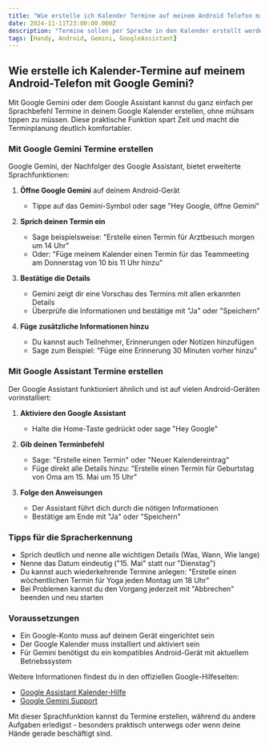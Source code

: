 ```yaml
---
title: "Wie erstelle ich Kalender Termine auf meinem Android Telefon mit Google Gemini?"
date: 2024-11-11T23:00:00.000Z
description: "Termine sollen per Sprache in den Kalender erstellt werden."
tags: [Handy, Android, Gemini, GoogleAssistant]
---
```

## Wie erstelle ich Kalender-Termine auf meinem Android-Telefon mit Google Gemini?

Mit Google Gemini oder dem Google Assistant kannst du ganz einfach per Sprachbefehl Termine in deinem Google Kalender erstellen, ohne mühsam tippen zu müssen. Diese praktische Funktion spart Zeit und macht die Terminplanung deutlich komfortabler.

### Mit Google Gemini Termine erstellen

Google Gemini, der Nachfolger des Google Assistant, bietet erweiterte Sprachfunktionen:

1. **Öffne Google Gemini** auf deinem Android-Gerät
   - Tippe auf das Gemini-Symbol oder sage "Hey Google, öffne Gemini"

2. **Sprich deinen Termin ein**
   - Sage beispielsweise: "Erstelle einen Termin für Arztbesuch morgen um 14 Uhr"
   - Oder: "Füge meinem Kalender einen Termin für das Teammeeting am Donnerstag von 10 bis 11 Uhr hinzu"

3. **Bestätige die Details**
   - Gemini zeigt dir eine Vorschau des Termins mit allen erkannten Details
   - Überprüfe die Informationen und bestätige mit "Ja" oder "Speichern"

4. **Füge zusätzliche Informationen hinzu**
   - Du kannst auch Teilnehmer, Erinnerungen oder Notizen hinzufügen
   - Sage zum Beispiel: "Füge eine Erinnerung 30 Minuten vorher hinzu"

### Mit Google Assistant Termine erstellen

Der Google Assistant funktioniert ähnlich und ist auf vielen Android-Geräten vorinstalliert:

1. **Aktiviere den Google Assistant**
   - Halte die Home-Taste gedrückt oder sage "Hey Google"

2. **Gib deinen Terminbefehl**
   - Sage: "Erstelle einen Termin" oder "Neuer Kalendereintrag"
   - Füge direkt alle Details hinzu: "Erstelle einen Termin für Geburtstag von Oma am 15. Mai um 15 Uhr"

3. **Folge den Anweisungen**
   - Der Assistant führt dich durch die nötigen Informationen
   - Bestätige am Ende mit "Ja" oder "Speichern"

### Tipps für die Spracherkennung

- Sprich deutlich und nenne alle wichtigen Details (Was, Wann, Wie lange)
- Nenne das Datum eindeutig ("15. Mai" statt nur "Dienstag")
- Du kannst auch wiederkehrende Termine anlegen: "Erstelle einen wöchentlichen Termin für Yoga jeden Montag um 18 Uhr"
- Bei Problemen kannst du den Vorgang jederzeit mit "Abbrechen" beenden und neu starten

### Voraussetzungen

- Ein Google-Konto muss auf deinem Gerät eingerichtet sein
- Der Google Kalender muss installiert und aktiviert sein
- Für Gemini benötigst du ein kompatibles Android-Gerät mit aktuellem Betriebssystem

Weitere Informationen findest du in den offiziellen Google-Hilfeseiten:

- [Google Assistant Kalender-Hilfe](https://support.google.com/assistant/answer/7678386?hl=de&co=GENIE.Platform%3DAndroid)
- [Google Gemini Support](https://support.google.com/gemini/answer/15305236?hl=en&co=GENIE.Platform%3DAndroid)

Mit dieser Sprachfunktion kannst du Termine erstellen, während du andere Aufgaben erledigst - besonders praktisch unterwegs oder wenn deine Hände gerade beschäftigt sind.
